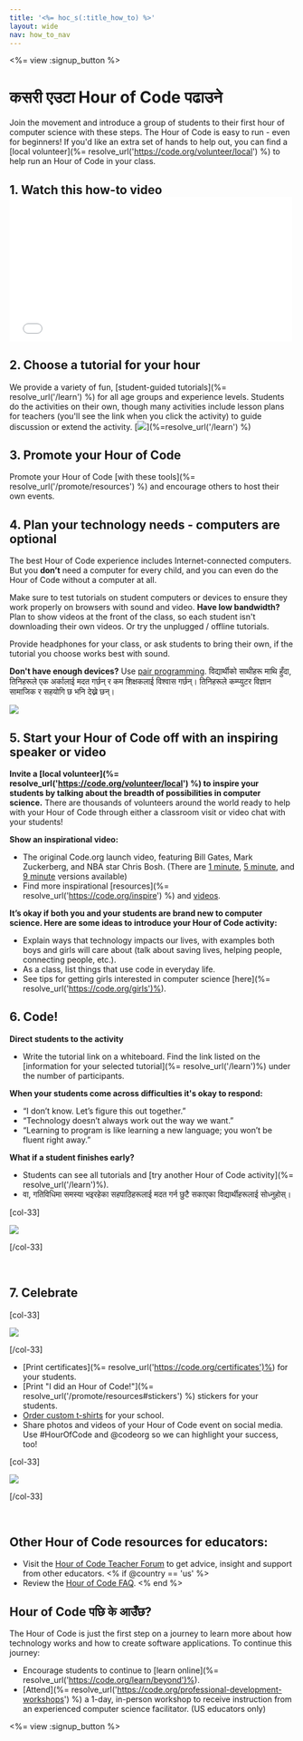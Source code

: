 ```yaml
---
title: '<%= hoc_s(:title_how_to) %>'
layout: wide
nav: how_to_nav
---
```

<%= view :signup_button %>

<h1>कसरी एउटा Hour of Code पढाउने</h1>

Join the movement and introduce a group of students to their first hour of computer science with these steps. The Hour of Code is easy to run - even for beginners! If you'd like an extra set of hands to help out, you can find a [local volunteer](%= resolve_url('https://code.org/volunteer/local') %) to help run an Hour of Code in your class.

## 1. Watch this how-to video <iframe width="500" height="255" src="//www.youtube.com/embed/SrnvvWDm73k" frameborder="0" allowfullscreen mark="crwd-mark"></iframe> 

## 2. Choose a tutorial for your hour

We provide a variety of fun, [student-guided tutorials](%= resolve_url('/learn') %) for all age groups and experience levels. Students do the activities on their own, though many activities include lesson plans for teachers (you'll see the link when you click the activity) to guide discussion or extend the activity. [![](/images/fit-700/tutorials.png)](%=resolve_url('/learn') %)

## 3. Promote your Hour of Code

Promote your Hour of Code [with these tools](%= resolve_url('/promote/resources') %) and encourage others to host their own events.

## 4. Plan your technology needs - computers are optional

The best Hour of Code experience includes Internet-connected computers. But you **don’t** need a computer for every child, and you can even do the Hour of Code without a computer at all.

Make sure to test tutorials on student computers or devices to ensure they work properly on browsers with sound and video. **Have low bandwidth?** Plan to show videos at the front of the class, so each student isn't downloading their own videos. Or try the unplugged / offline tutorials.

Provide headphones for your class, or ask students to bring their own, if the tutorial you choose works best with sound.

**Don't have enough devices?** Use [pair programming](https://www.youtube.com/watch?v=vgkahOzFH2Q). विद्यार्थीको साथीहरू माथि हुँदा, तिनिहरूले एक अर्कालाई मदत गर्छन् र कम शिक्षकलाई विश्वास गर्छन्। तिनिहरूले कम्प्युटर विज्ञान सामाजिक र सहयोगि छ भनि देख्ने छन्।

<img src="/images/fit-350/group_ipad.jpg" />

## 5. Start your Hour of Code off with an inspiring speaker or video

**Invite a [local volunteer](%= resolve_url('https://code.org/volunteer/local') %) to inspire your students by talking about the breadth of possibilities in computer science.** There are thousands of volunteers around the world ready to help with your Hour of Code through either a classroom visit or video chat with your students!

**Show an inspirational video:**

- The original Code.org launch video, featuring Bill Gates, Mark Zuckerberg, and NBA star Chris Bosh. (There are [1 minute](https://www.youtube.com/watch?v=qYZF6oIZtfc), [5 minute](https://www.youtube.com/watch?v=nKIu9yen5nc), and [9 minute](https://www.youtube.com/watch?v=dU1xS07N-FA) versions available)
- Find more inspirational [resources](%= resolve_url('https://code.org/inspire') %) and [videos](https://www.youtube.com/playlist?list=PLzdnOPI1iJNfpD8i4Sx7U0y2MccnrNZuP).

**It’s okay if both you and your students are brand new to computer science. Here are some ideas to introduce your Hour of Code activity:**

- Explain ways that technology impacts our lives, with examples both boys and girls will care about (talk about saving lives, helping people, connecting people, etc.).
- As a class, list things that use code in everyday life.
- See tips for getting girls interested in computer science [here](%= resolve_url('https://code.org/girls')%).

## 6. Code!

**Direct students to the activity**

- Write the tutorial link on a whiteboard. Find the link listed on the [information for your selected tutorial](%= resolve_url('/learn')%) under the number of participants.

**When your students come across difficulties it's okay to respond:**

- “I don’t know. Let’s figure this out together.”
- “Technology doesn’t always work out the way we want.”
- “Learning to program is like learning a new language; you won’t be fluent right away.”

**What if a student finishes early?**

- Students can see all tutorials and [try another Hour of Code activity](%= resolve_url('/learn')%).
- वा, गतिविधिमा समस्या भइरहेका सहपाठिहरूलाई मदत गर्न छुटै सकाएका विद्यार्थीहरूलाई सोध्नुहोस्।

[col-33]

![](/images/fit-250/highschoolgirls.jpeg)

[/col-33]

<p style="clear:both">&nbsp;</p>

## 7. Celebrate

[col-33]

![](/images/fit-300/boy-certificate.jpg)

[/col-33]

- [Print certificates](%= resolve_url('https://code.org/certificates')%) for your students.
- [Print "I did an Hour of Code!"](%= resolve_url('/promote/resources#stickers') %) stickers for your students.
- [Order custom t-shirts](http://blog.code.org/post/132608499493/hour-of-code-shirts-and-more) for your school.
- Share photos and videos of your Hour of Code event on social media. Use #HourOfCode and @codeorg so we can highlight your success, too!

[col-33]

![](/images/fit-260/highlight-certificates.jpg)

[/col-33]

<p style="clear:both">&nbsp;</p>

## Other Hour of Code resources for educators:

- Visit the [Hour of Code Teacher Forum](http://forum.code.org/c/plc/hour-of-code) to get advice, insight and support from other educators. <% if @country == 'us' %>
- Review the [Hour of Code FAQ](https://support.code.org/hc/en-us/categories/200147083-Hour-of-Code). <% end %>

## Hour of Code पछि के आउँछ?

The Hour of Code is just the first step on a journey to learn more about how technology works and how to create software applications. To continue this journey:

- Encourage students to continue to [learn online](%= resolve_url('https://code.org/learn/beyond')%).
- [Attend](%= resolve_url('https://code.org/professional-development-workshops') %) a 1-day, in-person workshop to receive instruction from an experienced computer science facilitator. (US educators only)

<%= view :signup_button %>